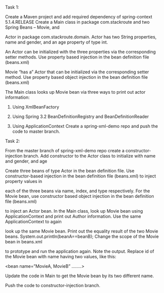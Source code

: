 Task 1:

Create a Maven project and add required dependency of spring-context 5.1.4.RELEASE Create a Main class in package com.stackroute and two Spring Beans – Movie, and

Actor in package com.stackroute.domain. Actor has two String properties, name and gender, and an age property of type int.

An Actor can be initialized with the three properties via the corresponding setter methods. Use property based injection in the bean definition file (beans.xml)

Movie “has a” Actor that can be initialized via the corresponding setter method. Use property based object injection in the bean definition file (beans.xml)

The Main class looks up Movie bean via three ways to print out actor information:

1. Using XmlBeanFactory

2. Using Spring 3.2 BeanDefinitionRegistry and BeanDefinitionReader

3. Using ApplicationContext Create a spring-xml-demo repo and push the code to master branch.

Task 2:

From the master branch of spring-xml-demo repo create a constructor-injection branch. Add constructor to the Actor class to initialize with name and gender, and age

Create three beans of type Actor in the bean definition file. Use constructor-based injection in the bean definition file (beans.xml) to inject property values in 

each of the three beans via name, index, and type respectively. For the Movie bean, use constructor based object injection in the bean definition file (beans.xml) 

to inject an Actor bean. In the Main class, look up Movie bean using ApplicationContext and print out Author information. Use the same ApplicationContext to again 

look up the same Movie bean. Print out the equality result of the two Movie beans. System.out.println(beanA==beanB); Change the scope of the Movie bean in beans.xml 

to prototype and run the application again. Note the output. Replace id of the Movie bean with name having two values, like this:

<bean name=”MovieA, MovieB” ……..>

Update the code in Main to get the Movie bean by its two different name.

Push the code to constructor-injection branch.

